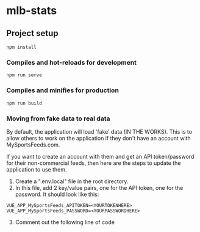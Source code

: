 # mlb-stats

## Project setup
```
npm install
```

### Compiles and hot-reloads for development
```
npm run serve
```

### Compiles and minifies for production
```
npm run build
```
### Moving from fake data to real data
By default, the application will load 'fake' data (IN THE WORKS).  This is to allow others to work on the application if they don't have an account with MySportsFeeds.com. 

If you want to create an account with them and get an API token/password for their non-commercial feeds, then here are the steps to update the application to use them.  

1. Create a ".env.local" file in the root directory.
2. In this file, add 2 key/value pairs, one for the API token, one for the password.  It should look like this:
```
VUE_APP_MySportsFeeds_APITOKEN=<YOURTOKENHERE>
VUE_APP_MySportsFeeds_PASSWORD=<YOURPASSWORDHERE>
```
3. Comment out the following line of code
